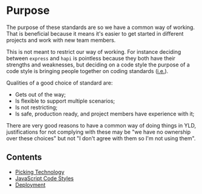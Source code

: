# Purpose

The purpose of these standards are so we have a common way of working. That is beneficial because it means it's easier to get started in different projects and work with new team members.

This is not meant to restrict our way of working. For instance deciding between `express` and `hapi` is pointless because they both have their strengths and weaknesses, but deciding on a code style the purpose of a code style is bringing people together on coding standards ([i.e.](https://lmgtfy.com/?q=why+coding+standards+are+important)).

Qualities of a good choice of standard are:

- Gets out of the way;
- Is flexible to support multiple scenarios;
- Is not restricting;
- Is safe, production ready, and project members have experience with it;

There are very good reasons to have a common way of doing things in YLD, justifications for not complying with these may be "we have no ownership over these choices" but not "I don't agree with them so I'm not using them".

## Contents

- [Picking Technology](picking-technology.md)
- [JavaScript Code Styles](js-code-style.md)
- [Deployment](deployment.md)
